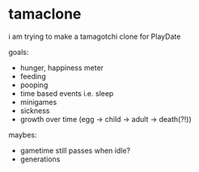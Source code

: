 # tamaclone
i am trying to make a tamagotchi clone for PlayDate

goals:
  - hunger, happiness meter
  - feeding
  - pooping
  - time based events i.e. sleep
  - minigames
  - sickness
  - growth over time (egg -> child -> adult -> death(?!))

maybes:
  - gametime still passes when idle?
  - generations
